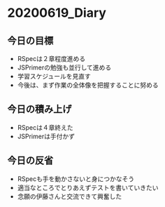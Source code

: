 # 20200619_Diary

## 今日の目標

- RSpecは２章程度進める
- JSPrimerの勉強も並行して進める
- 学習スケジュールを見直す
- 今後は、まず作業の全体像を把握することに努める

## 今日の積み上げ

- RSpecは４章終えた
- JSPrimerは手付かず

## 今日の反省

- RSpecも手を動かさないと身につかなそう
- 適当なところでとりあえずテストを書いていきたい
- 念願の伊藤さんと交流できて興奮した
